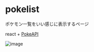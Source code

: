 # pokelist 

ポケモン一覧をいい感じに表示するページ

react + [PokeAPI](https://pokeapi.co/)

![image](https://user-images.githubusercontent.com/44778704/218305663-3f9aea54-a760-4be9-adbc-827b474836aa.png)
